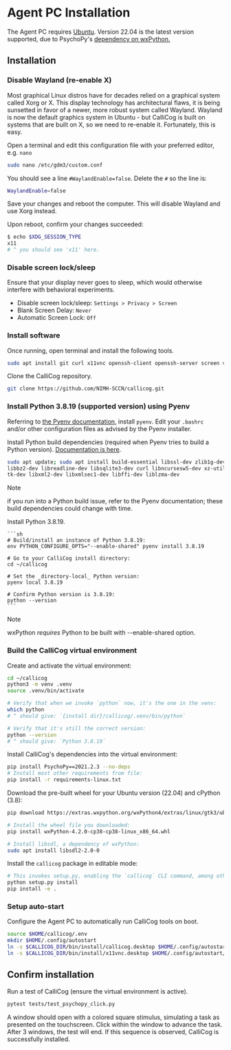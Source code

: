# Agent PC Installation

The Agent PC requires [Ubuntu](https://ubuntu.com/desktop). Version 22.04 is the latest version supported, due to PsychoPy's [dependency on wxPython.](https://extras.wxpython.org/wxPython4/extras/linux/gtk3/)

## Installation

### Disable Wayland (re-enable X)

Most graphical Linux distros have for decades relied on a graphical system called Xorg or X. This display technology has architectural flaws, it is
being sunsetted in favor of a newer, more robust system called Wayland. Wayland is now the default graphics system in Ubuntu - but CalliCog is built on systems 
that are built on X, so we need to re-enable it. Fortunately, this is easy.

Open a terminal and edit this configuration file with your preferred editor, e.g. `nano`

```sh
sudo nano /etc/gdm3/custom.conf
```

You should see a line `#WaylandEnable=false`. Delete the `#` so the line is:

```sh
WaylandEnable=false
```

Save your changes and reboot the computer. This will disable Wayland and use
Xorg instead.

Upon reboot, confirm your changes succeeded:

```sh
$ echo $XDG_SESSION_TYPE
x11
# ^ you should see 'x11' here.
```

### Disable screen lock/sleep

Ensure that your display never goes to sleep, which would otherwise interfere with behavioral experiments.

* Disable screen lock/sleep: `Settings > Privacy > Screen`
* Blank Screen Delay:     `Never`
* Automatic Screen Lock:  `Off`

### Install software

Once running, open terminal and install the following tools.

```sh
sudo apt install git curl x11vnc openssh-client openssh-server screen vim stow
```

Clone the CalliCog repository.

```sh
git clone https://github.com/NIMH-SCCN/callicog.git
```


### Install Python 3.8.19 (supported version) using Pyenv

Referring to [the Pyenv documentation][pyenv], install `pyenv`. Edit your `.bashrc` and/or other configuration files as advised by the 
Pyenv installer.

Install Python build dependencies (required when Pyenv tries to build a
Python version). [Documentation is here][py_build_deps]. 

```sh
sudo apt update; sudo apt install build-essential libssl-dev zlib1g-dev \
libbz2-dev libreadline-dev libsqlite3-dev curl libncursesw5-dev xz-utils \
tk-dev libxml2-dev libxmlsec1-dev libffi-dev liblzma-dev
```
> [!NOTE]
> if you run into a Python build issue, refer to the Pyenv documentation; these build dependencies could change with time.

Install Python 3.8.19.

    ```sh
    # Build/install an instance of Python 3.8.19:
    env PYTHON_CONFIGURE_OPTS="--enable-shared" pyenv install 3.8.19

    # Go to your CalliCog install directory:
    cd ~/callicog

    # Set the _directory-local_ Python version:
    pyenv local 3.8.19

    # Confirm Python version is 3.8.19:
    python --version
    ```
> [!NOTE]
> wxPython *requires* Python to be built with --enable-shared option.

### Build the CalliCog virtual environment

Create and activate the virtual environment:
```sh
cd ~/callicog
python3 -m venv .venv
source .venv/bin/activate

# Verify that when we invoke `python` now, it's the one in the venv:
which python
# ^ should give: `{install dir}/callicog/.venv/bin/python`

# Verify that it's still the correct version:
python --version
# ^ should give: `Python 3.8.19`
```

Install CalliCog's dependencies into the virtual environment:
```sh
pip install PsychoPy==2021.2.3 --no-deps
# Install most other requirements from file:
pip install -r requirements-linux.txt
```

Download the pre-built wheel for your Ubuntu version (22.04) and cPython (3.8):
```sh 
pip download https://extras.wxpython.org/wxPython4/extras/linux/gtk3/ubuntu-22.04/wxPython-4.2.0-cp38-cp38-linux_x86_64.whl

# Install the wheel file you downloaded:
pip install wxPython-4.2.0-cp38-cp38-linux_x86_64.whl

# Install libsdl, a dependency of wxPython:
sudo apt install libsdl2-2.0-0
```

Install the `callicog` package in editable mode:

```sh
# This invokes setup.py, enabling the `callicog` CLI command, among other things:
python setup.py install
pip install -e .
```

### Setup auto-start

Configure the Agent PC to automatically run CalliCog tools on boot.

```sh
source $HOME/callicog/.env
mkdir $HOME/.config/autostart
ln -s $CALLICOG_DIR/bin/install/callicog.desktop $HOME/.config/autostart/
ln -s $CALLICOG_DIR/bin/install/x11vnc.desktop $HOME/.config/autostart/
```

## Confirm installation

Run a test of CalliCog (ensure the virtual environment is active).

```sh
pytest tests/test_psychopy_click.py 
```

A window should open with a colored square stimulus, simulating a task as presented on the touchscreen. Click within the window to advance the task. After 3 windows, the test will end. 
If this sequence is observed, CalliCog is successfully installed.





[nano_cheat]:
https://web.archive.org/web/20240201142800/https://itsfoss.com/content/images/wordpress/2020/05/nano-cheatsheet.png
"Nano editor cheat sheet"
[wxpython_ubuntu]: https://extras.wxpython.org/wxPython4/extras/linux/gtk3/
"wxPython versions available for Ubuntu"
[ubuntu_usb]:
https://askubuntu.com/questions/1398432/how-to-burn-an-iso-file-to-a-usb
"Install Ubuntu via USB"
[new_ssh]:
https://docs.github.com/en/authentication/connecting-to-github-with-ssh/generating-a-new-ssh-key-and-adding-it-to-the-ssh-agent
"Generating a new SSH key"
[add_ssh]:
https://docs.github.com/en/authentication/connecting-to-github-with-ssh/adding-a-new-ssh-key-to-your-github-account
"Add an SSH key to your GitHub account"
[pyenv]: https://github.com/pyenv/pyenv
[py_build_deps]:
https://github.com/pyenv/pyenv/wiki#suggested-build-environment
[wxpy_blog]:
https://wxpython.org/blog/2017-08-17-builds-for-linux-with-pip/index.html
